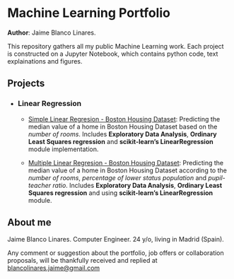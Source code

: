 # Machine Learning Portfolio

**Author**: Jaime Blanco Linares.


This repository gathers all my public Machine Learning work. Each project is constructed on a Jupyter Notebook, which contains python code, text explainations and figures.

## Projects

- ### Linear Regression

  - [Simple Linear Regresion - Boston Housing Dataset](https://github.com/bljaime/MachineLearning-Portfolio/blob/master/GH1LR.ipynb): Predicting the median value of a home in Boston Housing Dataset based on the *number of rooms*. Includes **Exploratory Data Analysis**,  **Ordinary Least Squares regression** and **scikit-learn’s LinearRegression** module implementation.
  
  - [Multiple Linear Regresion - Boston Housing Dataset](https://github.com/bljaime/MachineLearning-Portfolio/blob/master/Exerc_2_Regresi%C3%B3n_Lineal.ipynb): Predicting the median value of a home in Boston Housing Dataset according to the *number of rooms*, *percentage of lower status population* and *pupil-teacher ratio*. Includes **Exploratory Data Analysis**, **Ordinary Least Squares regression** and using **scikit-learn’s LinearRegression** module.



## About me

Jaime Blanco Linares.
Computer Engineer.
24 y/o, living in Madrid (Spain).

Any comment or suggestion about the portfolio, job offers or collaboration proposals, will be thankfully received and replied at blancolinares.jaime@gmail.com
